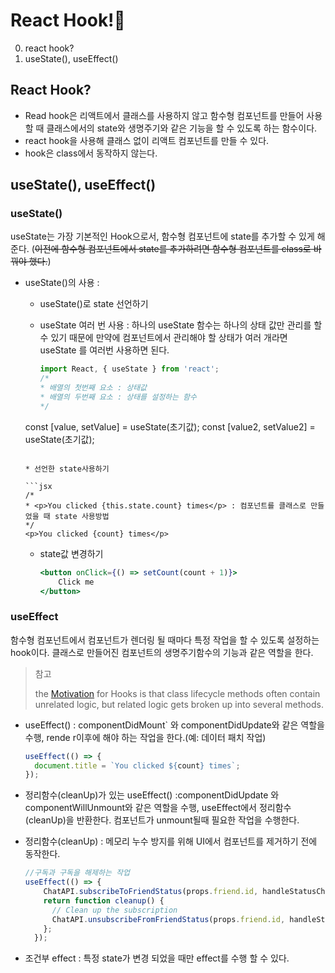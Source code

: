 # React Hook!🌂

0. react hook?
1. useState(), useEffect()

## React Hook?

* Read hook은 리액트에서 클래스를 사용하지 않고 함수형 컴포넌트를 만들어 사용할 때 클래스에서의 state와 생명주기와 같은 기능을 할 수 있도록 하는 함수이다.
* react hook을 사용해 클래스 없이 리액트 컴포넌트를 만들 수 있다.
* hook은 class에서 동작하지 않는다.

## useState(), useEffect()

### useState()

useState는 가장 기본적인 Hook으로서, 함수형 컴포넌트에 state를 추가할 수 있게 해준다. (~~이전에 함수형 컴포넌트에서 state를 추가하려면 함수형 컴포넌트를 class로 바꿔야 했다.~~)

* useState()의 사용 :

  * useState()로 state 선언하기 

  * useState 여러 번 사용 : 하나의 useState 함수는 하나의 상태 값만 관리를 할 수 있기 때문에 만약에 컴포넌트에서 관리해야 할 상태가 여러 개라면 useState 를 여러번 사용하면 된다.
  
    ```javascript
    import React, { useState } from 'react'; 
    /*
    * 배열의 첫번째 요소 : 상태값 
    * 배열의 두번째 요소 : 상태를 설정하는 함수 
    */
  const [value, setValue] = useState(초기값); 
    const [value2, setValue2] = useState(초기값); 
    ```
  
  * 선언한 state사용하기 
  
    ```jsx
    /*
    * <p>You clicked {this.state.count} times</p> : 컴포넌트를 클래스로 만들었을 때 state 사용방법
    */
    <p>You clicked {count} times</p>
    ```
  
  * state값 변경하기 
  
    ```jsx
    <button onClick={() => setCount(count + 1)}>
        Click me
    </button>
    ```

### useEffect

함수형 컴포넌트에서 컴포넌트가 렌더링 될 때마다 특정 작업을 할 수 있도록 설정하는 hook이다. 클래스로 만들어진 컴포넌트의 생명주기함수의 기능과 같은 역할을 한다. 

> 참고
>
> the [Motivation](https://ko.reactjs.org/docs/hooks-intro.html#complex-components-become-hard-to-understand) for Hooks is that class lifecycle methods often contain unrelated logic, but related logic gets broken up into several methods.

* useEffect() : componentDidMount` 와 componentDidUpdate와 같은 역할을 수행, rende r이후에 해야 하는 작업을 한다.(예: 데이터 패치 작업)

  ```javascript
  useEffect(() => {
    document.title = `You clicked ${count} times`;
  });
  ```

* 정리함수(cleanUp)가 있는 useEffect() :componentDidUpdate 와 componentWillUnmount와 같은 역할을 수행, useEffect에서 정리함수(cleanUp)을 반환한다. 컴포넌트가 unmount될때 필요한 작업을 수행한다.

* 정리함수(cleanUp) : 메모리 누수 방지를 위해 UI에서 컴포넌트를 제거하기 전에 동작한다.

  ```javascript
  //구독과 구독을 해제하는 작업
  useEffect(() => {
      ChatAPI.subscribeToFriendStatus(props.friend.id, handleStatusChange);
      return function cleanup() {
        // Clean up the subscription
        ChatAPI.unsubscribeFromFriendStatus(props.friend.id, handleStatusChange);
      };
    });
  ```

* 조건부 effect : 특정 state가 변경 되었을 때만 effect를 수행 할 수 있다.